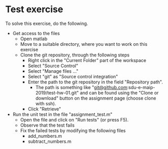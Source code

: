 # Test exercise

To solve this exercise, do the following.

* Get access to the files
  * Open matlab
  * Move to a suitable directory, where you want to work on this exercise
  * Clone the git repository, through the following steps
    * Right click in the "Current Folder" part of the workspace
    * Select "Source Control"
    * Select "Manage files ..."
    * Select "git" as "Source control integration"
    * Enter the path to the git repository in the field "Repository path".
      * The path is something like "git@github.com:sdu-e-maip-2019/test-hw-01.git" and can be found using the "Clone or download" button on the assignment page (choose clone with ssh).
    * Click "Retrieve"
* Run the unit test in the file "assignment_test.m"
  * Open the file and click on "Run tests" (or press F5).
  * Observe that the test fails
  * Fix the failed tests by modifying the following files
    * add_numbers.m
    * subtract_numbers.m
